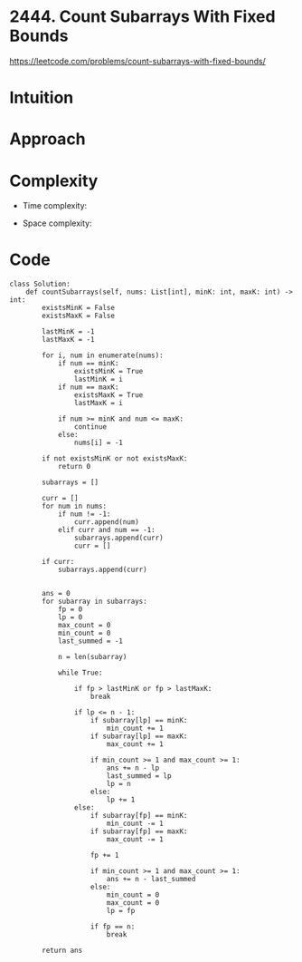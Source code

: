 # 2444. Count Subarrays With Fixed Bounds

https://leetcode.com/problems/count-subarrays-with-fixed-bounds/

# Intuition
<!-- Describe your first thoughts on how to solve this problem. -->

# Approach
<!-- Describe your approach to solving the problem. -->

# Complexity
- Time complexity:
<!-- Add your time complexity here, e.g. $$O(n)$$ -->

- Space complexity:
<!-- Add your space complexity here, e.g. $$O(n)$$ -->

# Code
```python3 []
class Solution:
    def countSubarrays(self, nums: List[int], minK: int, maxK: int) -> int:
        existsMinK = False
        existsMaxK = False

        lastMinK = -1
        lastMaxK = -1

        for i, num in enumerate(nums):
            if num == minK:
                existsMinK = True
                lastMinK = i
            if num == maxK:
                existsMaxK = True
                lastMaxK = i
        
            if num >= minK and num <= maxK:
                continue
            else:
                nums[i] = -1
        
        if not existsMinK or not existsMaxK:
            return 0

        subarrays = []

        curr = []
        for num in nums:
            if num != -1:
                curr.append(num)
            elif curr and num == -1:
                subarrays.append(curr)
                curr = [] 

        if curr:
            subarrays.append(curr)


        ans = 0
        for subarray in subarrays:
            fp = 0
            lp = 0
            max_count = 0
            min_count = 0
            last_summed = -1

            n = len(subarray)

            while True:

                if fp > lastMinK or fp > lastMaxK:
                    break

                if lp <= n - 1:
                    if subarray[lp] == minK:
                        min_count += 1
                    if subarray[lp] == maxK:
                        max_count += 1
                    
                    if min_count >= 1 and max_count >= 1:
                        ans += n - lp
                        last_summed = lp
                        lp = n
                    else:
                        lp += 1
                else:
                    if subarray[fp] == minK:
                        min_count -= 1
                    if subarray[fp] == maxK:
                        max_count -= 1

                    fp += 1

                    if min_count >= 1 and max_count >= 1:
                        ans += n - last_summed
                    else:
                        min_count = 0
                        max_count = 0
                        lp = fp

                    if fp == n:
                        break

        return ans
                
```
